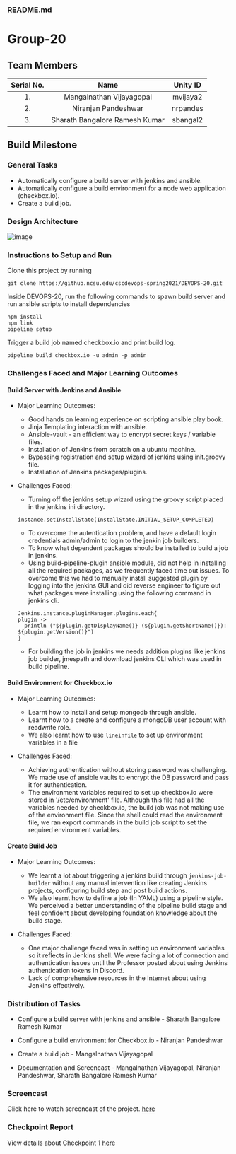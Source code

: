 ### README.md

# Group-20

## Team Members
| Serial No.|Name | Unity ID |
| :---: | :---: | :---: |
|1. | Mangalnathan Vijayagopal |  mvijaya2|
|2. | Niranjan Pandeshwar     |   nrpandes|
|3. | Sharath Bangalore Ramesh Kumar | sbangal2|

## Build Milestone

### General Tasks

* Automatically configure a build server with jenkins and ansible.
* Automatically configure a build environment for a node web application (checkbox.io).
* Create a build job.

### Design Architecture

![image](https://media.github.ncsu.edu/user/16849/files/bab87700-8912-11eb-945c-661ecfef103a)


### Instructions to Setup and Run

Clone this project by running 

```
git clone https://github.ncsu.edu/cscdevops-spring2021/DEVOPS-20.git
```

Inside DEVOPS-20, run the following commands to spawn build server and run ansible scripts to install dependencies

```
npm install
npm link
pipeline setup
```

Trigger a build job named checkbox.io and print build log.

```
pipeline build checkbox.io -u admin -p admin
```

### Challenges Faced and Major Learning Outcomes

#### Build Server with Jenkins and Ansible

* Major Learning Outcomes:
  - Good hands on learning experience on scripting ansible play book.
  - Jinja Templating interaction with ansible.
  - Ansible-vault - an efficient way to encrypt secret keys / variable files.
  - Installation of Jenkins from scratch on a ubuntu machine.
  - Bypassing registration and setup wizard of jenkins using init.groovy file.
  - Installation of Jenkins packages/plugins.

* Challenges Faced:
  - Turning off the jenkins setup wizard using the groovy script placed in the jenkins ini directory.
  ```
  instance.setInstallState(InstallState.INITIAL_SETUP_COMPLETED)
  ```
  - To overcome the autentication problem, and have a default login credentials admin/admin to login to the jenkin job builders.
  - To know what dependent packages should be installed to build a job in jenkins.
  - Using build-pipeline-plugin ansible module, did not help in installing all the required packages, as we frequently faced time out issues. To overcome this we had to manually install suggested plugin by logging into the jenkins GUI and did reverse engineer to figure out what packages were installing using the following command in jenkins cli.
  ```nodejs
  Jenkins.instance.pluginManager.plugins.each{
  plugin -> 
    println ("${plugin.getDisplayName()} (${plugin.getShortName()}): ${plugin.getVersion()}")
  }
  ```
  
  - For  building the job in jenkins we needs addition plugins like jenkins job builder, jmespath and download jenkins CLI which was used in build pipeline.
  
#### Build Environment for Checkbox.io

* Major Learning Outcomes:

  - Learnt how to install and setup mongodb through ansible.
  - Learnt how to a create and configure a mongoDB user account with readwrite role.
  - We also learnt how to use `lineinfile` to set up environment variables in a file

* Challenges Faced:

  - Achieving authentication without storing password was challenging. We made use of ansible vaults to encrypt the DB password and pass it for authentication.
  - The environment variables required to set up checkbox.io were stored in '/etc/environment' file. Although this file had all the variables needed by checkbox.io, the build job was not making use of the environment file. Since the shell could read the environment file, we ran export commands in the build job script to set the required environment variables.

#### Create Build Job

* Major Learning Outcomes:

  - We learnt a lot about triggering a jenkins build through `jenkins-job-builder` without any manual intervention like creating Jenkins projects, configuring build step and post build actions.
  - We also learnt how to define a job (In YAML) using a pipeline style. We perceived a better understanding of the pipeline build stage and feel confident about developing foundation knowledge about the build stage. 


* Challenges Faced:

  - One major challenge faced was in setting up environment variables so it reflects in Jenkins shell. We were facing a lot of connection and authentication issues until the Professor posted about using Jenkins authentication tokens in Discord. 
  - Lack of comprehensive resources  in the Internet about using Jenkins effectively. 



### Distribution of Tasks

* Configure a build server with jenkins and ansible - Sharath Bangalore Ramesh Kumar

* Configure a build environment for Checkbox.io - Niranjan Pandeshwar

* Create a build job - Mangalnathan Vijayagopal

* Documentation and Screencast - Mangalnathan Vijayagopal, Niranjan Pandeshwar, Sharath Bangalore Ramesh Kumar


### Screencast

Click here to watch screencast of the project. [here](https://drive.google.com/file/d/1sROAvnjN9UaSy27gTr2zWh3PeqXhAbX6/view?usp=sharing)

### Checkpoint Report

View details about Checkpoint 1 [here](https://github.ncsu.edu/cscdevops-spring2021/DEVOPS-20/blob/nrpandes/CHECKPOINT.md)

